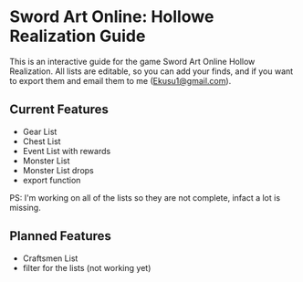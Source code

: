 # Sword Art Online: Hollowe Realization Guide
This is an interactive guide for the game Sword Art Online Hollow Realization.
All lists are editable, so you can add your finds, and if you want to export them
and email them to me (Ekusu1@gmail.com).

## Current Features

- Gear List
- Chest List
- Event List with rewards
- Monster List
- Monster List drops
- export function 

PS: I'm working on all of the lists so they are not complete, infact a lot is missing.

## Planned Features

- Craftsmen List
- filter for the lists (not working yet)
